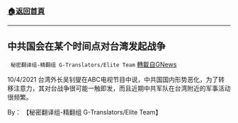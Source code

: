 ###  [:house:返回首頁](https://github.com/ourhimalayas/txt)
---


## 中共国会在某个时间点对台湾发起战争
` 秘密翻译组-精翻组 G-Translators/Elite Team` [轉載自GNews](https://gnews.org/zh-hans/1574920/)

10/4/2021 台湾外长吴钊燮在ABC电视节目中说，中共国国内形势恶化，为了转移注意力，其对台战争很可能一触即发，而且近期中共军队在台湾附近的军事活动很频繁。

By： 【秘密翻译组-精翻组 G-Translators/Elite Team】
